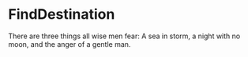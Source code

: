 # FindDestination
There are three things all wise men fear: A sea in storm, a night with no moon, and the anger of a gentle man.
